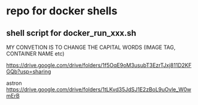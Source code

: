 # repo for docker shells
## shell script for docker_run_xxx.sh

MY CONVETION IS TO CHANGE THE CAPITAL WORDS (IMAGE TAG, CONTAINER NAME etc) 


https://drive.google.com/drive/folders/1f5OqE9oM3usubT3EzrTJxj811D2KFGQb?usp=sharing


astron
https://drive.google.com/drive/folders/1tLKvd35JdSJ1E2zBoL9uOvle_W0wmErB

